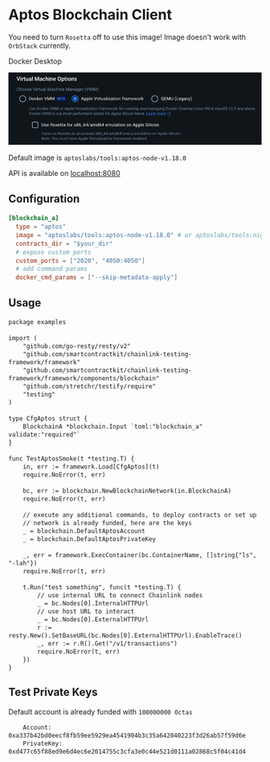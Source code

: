 # Aptos Blockchain Client

You need to turn `Rosetta` off to use this image! Image doesn't work with `OrbStack` currently.

Docker Desktop

![img.png](rosetta-settings.png)

Default image is `aptoslabs/tools:aptos-node-v1.18.0`

API is available on [localhost:8080](http://localhost:8080/v1)

## Configuration

```toml
[blockchain_a]
  type = "aptos"
  image = "aptoslabs/tools:aptos-node-v1.18.0" # or aptoslabs/tools:nightly
  contracts_dir = "$your_dir"
  # expose custom ports
  custom_ports = ["2020", "4050:4050"]
  # add command params
  docker_cmd_params = ["--skip-metadata-apply"]
```

## Usage

```golang
package examples

import (
	"github.com/go-resty/resty/v2"
	"github.com/smartcontractkit/chainlink-testing-framework/framework"
	"github.com/smartcontractkit/chainlink-testing-framework/framework/components/blockchain"
	"github.com/stretchr/testify/require"
	"testing"
)

type CfgAptos struct {
	BlockchainA *blockchain.Input `toml:"blockchain_a" validate:"required"`
}

func TestAptosSmoke(t *testing.T) {
	in, err := framework.Load[CfgAptos](t)
	require.NoError(t, err)

	bc, err := blockchain.NewBlockchainNetwork(in.BlockchainA)
	require.NoError(t, err)

	// execute any additional commands, to deploy contracts or set up
	// network is already funded, here are the keys
	_ = blockchain.DefaultAptosAccount
	_ = blockchain.DefaultAptosPrivateKey

	_, err = framework.ExecContainer(bc.ContainerName, []string{"ls", "-lah"})
	require.NoError(t, err)

	t.Run("test something", func(t *testing.T) {
		// use internal URL to connect Chainlink nodes
		_ = bc.Nodes[0].InternalHTTPUrl
		// use host URL to interact
		_ = bc.Nodes[0].ExternalHTTPUrl
		r := resty.New().SetBaseURL(bc.Nodes[0].ExternalHTTPUrl).EnableTrace()
		_, err := r.R().Get("/v1/transactions")
		require.NoError(t, err)
	})
}
```

## Test Private Keys

Default account is already funded with `100000000 Octas`

```
	Account: 0xa337b42bd0eecf8fb59ee5929ea4541904b3c35a642040223f3d26ab57f59d6e
	PrivateKey: 0xd477c65f88ed9e6d4ec6e2014755c3cfa3e0c44e521d0111a02868c5f04c41d4
```
